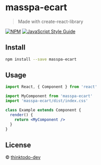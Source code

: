 # masspa-ecart

> Made with create-react-library

[![NPM](https://img.shields.io/npm/v/masspa-ecart.svg)](https://www.npmjs.com/package/masspa-ecart) [![JavaScript Style Guide](https://img.shields.io/badge/code_style-standard-brightgreen.svg)](https://standardjs.com)

## Install

```bash
npm install --save masspa-ecart
```

## Usage

```jsx
import React, { Component } from 'react'

import MyComponent from 'masspa-ecart'
import 'masspa-ecart/dist/index.css'

class Example extends Component {
  render() {
    return <MyComponent />
  }
}
```

## License

 © [thinktodo-dev](https://github.com/thinktodo-dev)
